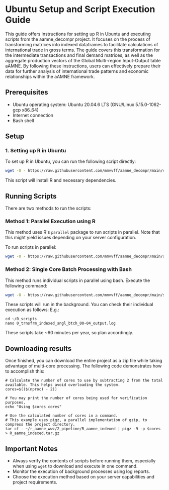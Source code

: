 # Ubuntu Setup and Script Execution Guide

This guide offers instructions for setting up R in Ubuntu and executing scripts from the aamne_decompr project. It focuses on the process of transforming matrices into indexed dataframes to facilitate calculations of international trade in gross terms. The guide covers this transformation for the intermediate transactions and final demand matrices, as well as the aggregate production vectors of the Global Multi-region Input-Output table aAMNE. By following these instructions, users can effectively prepare their data for further analysis of international trade patterns and economic relationships within the aAMNE framework.

## Prerequisites

- Ubuntu operating system: Ubuntu 20.04.6 LTS (GNU/Linux 5.15.0-1062-gcp x86_64)
- Internet connection
- Bash shell

## Setup

### 1. Setting up R in Ubuntu

To set up R in Ubuntu, you can run the following script directly:

```bash
wget -O - https://raw.githubusercontent.com/mmvvff/aamne_decompr/main/src/0_ubuntu_example_run/0_ubuntu_setup_rserver.bash | bash
```

This script will install R and necessary dependencies.

## Running Scripts

There are two methods to run the scripts:

### Method 1: Parallel Execution using R

This method uses R's `parallel` package to run scripts in parallel. Note that this might yield issues depending on your server configuration.

To run scripts in parallel:

```bash
wget -O - https://raw.githubusercontent.com/mmvvff/aamne_decompr/main/src/0_ubuntu_example_run/2_ubuntu_eg_indexed_prll.bash | bash
```

### Method 2: Single Core Batch Processing with Bash

This method runs individual scripts in parallel using bash. Execute the following command:

```bash
wget -O - https://raw.githubusercontent.com/mmvvff/aamne_decompr/main/src/0_ubuntu_example_run/2_ubuntu_eg_indexed_sngl.bash | bash
```

These scripts will run in the background. You can check their individual execution as follows:
E.g.:
```
cd ~/0_scripts
nano 0_trnsfrm_indexed_sngl_btch_00-04_output.log
```

These scripts take ~60 minutes per year, so plan accordingly.


## Downloading results

Once finished, you can download the entire project as a zip file while taking advantage of multi-core processing. The following code demonstrates how to accomplish this:

```
# Calculate the number of cores to use by subtracting 2 from the total available. This helps avoid overloading the system.
cores=$(($(nproc) - 2))

# You may print the number of cores being used for verification purposes.
echo "Using $cores cores"

# Use the calculated number of cores in a command.
# This example uses pigz, a parallel implementation of gzip, to compress the project directory.
tar cf - ~/r_aamne_wwz/2_pipeline/R_aamne_indexed | pigz -9 -p $cores > R_aamne_indexed.tar.gz
```


## Important Notes

- Always verify the contents of scripts before running them, especially when using `wget` to download and execute in one command.
- Monitor the execution of background processes using log reports.
- Choose the execution method based on your server capabilities and project requirements.
